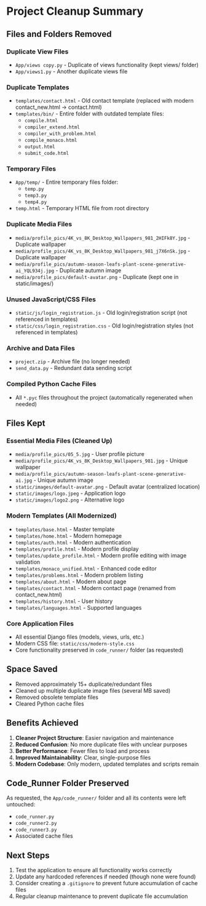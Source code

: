 # Project Cleanup Summary

## Files and Folders Removed

### Duplicate View Files
- `App/views copy.py` - Duplicate of views functionality (kept views/ folder)
- `App/views1.py` - Another duplicate views file

### Duplicate Templates
- `templates/contact.html` - Old contact template (replaced with modern contact_new.html → contact.html)
- `templates/bin/` - Entire folder with outdated template files:
  - `compile.html`
  - `compiler_extend.html` 
  - `compiler_with_problem.html`
  - `compile_monaco.html`
  - `output.html`
  - `submit_code.html`

### Temporary Files
- `App/temp/` - Entire temporary files folder:
  - `temp.py`
  - `temp3.py`
  - `temp4.py`
- `temp.html` - Temporary HTML file from root directory

### Duplicate Media Files
- `media/profile_pics/4K_vs_8K_Desktop_Wallpapers_981_2HIFk8Y.jpg` - Duplicate wallpaper
- `media/profile_pics/4K_vs_8K_Desktop_Wallpapers_981_j7X6nSk.jpg` - Duplicate wallpaper
- `media/profile_pics/autumn-season-leafs-plant-scene-generative-ai_YQL934j.jpg` - Duplicate autumn image
- `media/profile_pics/default-avatar.png` - Duplicate (kept one in static/images/)

### Unused JavaScript/CSS Files
- `static/js/login_registration.js` - Old login/registration script (not referenced in templates)
- `static/css/login_registration.css` - Old login/registration styles (not referenced in templates)

### Archive and Data Files
- `project.zip` - Archive file (no longer needed)
- `send_data.py` - Redundant data sending script

### Compiled Python Cache Files
- All `*.pyc` files throughout the project (automatically regenerated when needed)

## Files Kept

### Essential Media Files (Cleaned Up)
- `media/profile_pics/05_5.jpg` - User profile picture
- `media/profile_pics/4K_vs_8K_Desktop_Wallpapers_981.jpg` - Unique wallpaper
- `media/profile_pics/autumn-season-leafs-plant-scene-generative-ai.jpg` - Unique autumn image
- `static/images/default-avatar.png` - Default avatar (centralized location)
- `static/images/logo.jpeg` - Application logo
- `static/images/logo2.png` - Alternative logo

### Modern Templates (All Modernized)
- `templates/base.html` - Master template
- `templates/home.html` - Modern homepage
- `templates/auth.html` - Modern authentication
- `templates/profile.html` - Modern profile display
- `templates/update_profile.html` - Modern profile editing with image validation
- `templates/monaco_unified.html` - Enhanced code editor
- `templates/problems.html` - Modern problem listing
- `templates/about.html` - Modern about page
- `templates/contact.html` - Modern contact page (renamed from contact_new.html)
- `templates/history.html` - User history
- `templates/languages.html` - Supported languages

### Core Application Files
- All essential Django files (models, views, urls, etc.)
- Modern CSS file: `static/css/modern-style.css`
- Core functionality preserved in `code_runner/` folder (as requested)

## Space Saved
- Removed approximately 15+ duplicate/redundant files
- Cleaned up multiple duplicate image files (several MB saved)
- Removed obsolete template files
- Cleared Python cache files

## Benefits Achieved
1. **Cleaner Project Structure**: Easier navigation and maintenance
2. **Reduced Confusion**: No more duplicate files with unclear purposes  
3. **Better Performance**: Fewer files to load and process
4. **Improved Maintainability**: Clear, single-purpose files
5. **Modern Codebase**: Only modern, updated templates and scripts remain

## Code_Runner Folder Preserved
As requested, the `App/code_runner/` folder and all its contents were left untouched:
- `code_runner.py`
- `code_runner2.py` 
- `code_runner3.py`
- Associated cache files

## Next Steps
1. Test the application to ensure all functionality works correctly
2. Update any hardcoded references if needed (though none were found)
3. Consider creating a `.gitignore` to prevent future accumulation of cache files
4. Regular cleanup maintenance to prevent duplicate file accumulation
